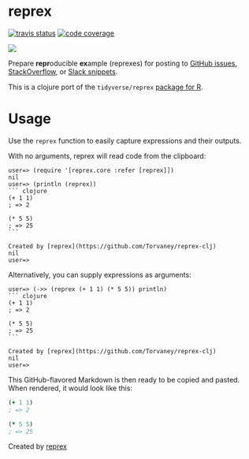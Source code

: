 # reprex

[![travis status](https://travis-ci.org/Torvaney/reprex-clj.svg?branch=master)](https://travis-ci.org/Torvaney/reprex-clj)
[![code coverage](https://codecov.io/gh/Torvaney/reprex-clj/branch/master/graph/badge.svg)](https://codecov.io/github/Torvaney/reprex-clj?branch=master)

[![](https://clojars.org/reprex/latest-version.svg)](https://clojars.org/reprex)

Prepare **repr**oducible **ex**ample (reprexes) for posting to [GitHub
issues](https://guides.github.com/features/issues/),
[StackOverflow](https://stackoverflow.com/questions/tagged/clojure), or [Slack
snippets](https://get.slack.help/hc/en-us/articles/204145658-Create-a-snippet).

This is a clojure port of the `tidyverse/reprex` [package for R](https://github.com/tidyverse/reprex).

# Usage

Use the `reprex` function to easily capture expressions and their outputs.

With no arguments, reprex will read code from the clipboard:

~~~
user=> (require '[reprex.core :refer [reprex]])
nil
user=> (println (reprex))
``` clojure
(+ 1 1)
; => 2

(* 5 5)
; => 25
```

Created by [reprex](https://github.com/Torvaney/reprex-clj)
nil
user=>
~~~

Alternatively, you can supply expressions as arguments:

~~~
user=> (->> (reprex (+ 1 1) (* 5 5)) println)
``` clojure
(+ 1 1)
; => 2

(* 5 5)
; => 25
```

Created by [reprex](https://github.com/Torvaney/reprex-clj)
nil
user=>
~~~

This GitHub-flavored Markdown is then ready to be copied and pasted. When
rendered, it would look like this:

``` clojure
(+ 1 1)
; => 2

(* 5 5)
; => 25
```

Created by [reprex](https://github.com/Torvaney/reprex-clj)

